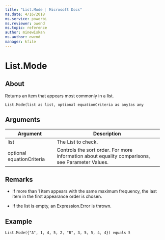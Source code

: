 ```yaml
---
title: "List.Mode | Microsoft Docs"
ms.date: 4/16/2018
ms.service: powerbi
ms.reviewer: owend
ms.topic: reference
author: minewiskan
ms.author: owend
manager: kfile
---
```

# List.Mode

  
## About  
Returns an item that appears most commonly in a list.  
  
```  
List.Mode(list as list, optional equationCriteria as any)as any  
```  
  
## Arguments  
  
|Argument|Description|  
|------------|---------------|  
|list|The List to check.|  
|optional equationCriteria|Controls the sort order. For more information about equality comparisons, see Parameter Values.|  
  
## <a name="__toc360789380"></a>Remarks  
  
-   If more than 1 item appears with the same maximum frequency, the last item in the first appearance order is chosen.  
  
-   If the list is empty, an Expression.Error is thrown.  
  
## <a name="__goback"></a>Example  
  
```  
List.Mode({"A", 1, 4, 5, 2, "B", 3, 5, 5, 4, 4}) equals 5  
```  
